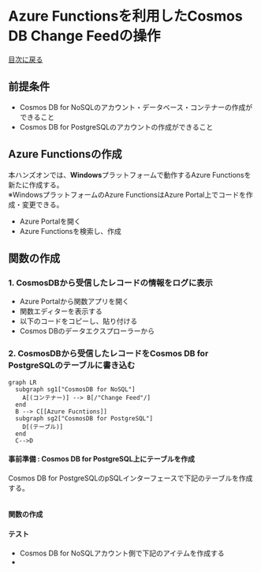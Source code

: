 # Azure Functionsを利用したCosmos DB Change Feedの操作

[目次に戻る](./readme.md)

## 前提条件

- Cosmos DB for NoSQLのアカウント・データベース・コンテナーの作成ができること
- Cosmos DB for PostgreSQLのアカウントの作成ができること

## Azure Functionsの作成

本ハンズオンでは、**Windows**プラットフォームで動作するAzure Functionsを新たに作成する。  
※WindowsプラットフォームのAzure FunctionsはAzure Portal上でコードを作成・変更できる。

- Azure Portalを開く
- Azure Functionsを検索し、作成

## 関数の作成

### 1. CosmosDBから受信したレコードの情報をログに表示

- Azure Portalから関数アプリを開く
- 関数エディターを表示する
- 以下のコードをコピーし、貼り付ける
- Cosmos DBのデータエクスプローラーから

### 2. CosmosDBから受信したレコードをCosmos DB for PostgreSQLのテーブルに書き込む

```mermaid
graph LR
  subgraph sg1["CosmosDB for NoSQL"]
    A[(コンテナー)] --> B[/"Change Feed"/] 
  end
  B --> C[[Azure Fucntions]]
  subgraph sg2["CosmosDB for PostgreSQL"]
    D[(テーブル)]
  end
  C-->D
```


#### 事前準備 : Cosmos DB for PostgreSQL上にテーブルを作成

Cosmos DB for PostgreSQLのpSQLインターフェースで下記のテーブルを作成する。

```SQL
```

#### 関数の作成

#### テスト

- Cosmos DB for NoSQLアカウント側で下記のアイテムを作成する
- 
